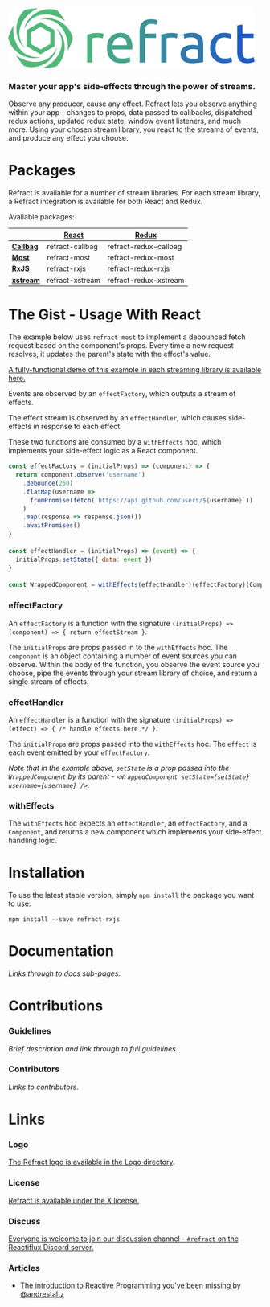 ![Refract](logo/refract-logo-colour.png)

### Master your app's side-effects through the power of streams.

Observe any producer, cause any effect. Refract lets you observe anything within your app - changes to props, data passed to callbacks, dispatched redux actions, updated redux state, window event listeners, and much more. Using your chosen stream library, you react to the streams of events, and produce any effect you choose.

# Packages

Refract is available for a number of stream libraries. For each stream library, a Refract integration is available for both React and Redux.

Available packages:

| | [React](https://github.com/facebook/react) | [Redux](https://github.com/reduxjs/redux) |
| --- | --- | --- |
| **[Callbag](https://github.com/callbag/callbag)** | refract-callbag | refract-redux-callbag |
| **[Most](https://github.com/cujojs/most)** | refract-most | refract-redux-most |
| **[RxJS](https://github.com/reactivex/rxjs)** | refract-rxjs | refract-redux-rxjs |
| **[xstream](https://github.com/staltz/xstream)** | refract-xstream | refract-redux-xstream |

# The Gist - Usage With React

The example below uses `refract-most` to implement a debounced fetch request based on the component's props. Every time a new request resolves, it updates the parent's state with the effect's value.

[A fully-functional demo of this example in each streaming library is available here.]()

Events are observed by an `effectFactory`, which outputs a stream of effects.

The effect stream is observed by an `effectHandler`, which causes side-effects in response to each effect.

These two functions are consumed by a `withEffects` hoc, which implements your side-effect logic as a React component.

```js
const effectFactory = (initialProps) => (component) => {
  return component.observe('username')
    .debounce(250)
    .flatMap(username =>
      fromPromise(fetch(`https://api.github.com/users/${username}`))
    )
    .map(response => response.json())
    .awaitPromises()
}

const effectHandler = (initialProps) => (event) => {
  initialProps.setState({ data: event })
}

const WrappedComponent = withEffects(effectHandler)(effectFactory)(Component)
```

### effectFactory

An `effectFactory` is a function with the signature `(initialProps) => (component) => { return effectStream }`.

The `initialProps` are props passed in to the `withEffects` hoc. The `component` is an object containing a number of event sources you can observe. Within the body of the function, you observe the event source you choose, pipe the events through your stream library of choice, and return a single stream of effects.

### effectHandler

An `effectHandler` is a function with the signature `(initialProps) => (effect) => { /* handle effects here */ }`.

The `initialProps` are props passed into the `withEffects` hoc. The `effect` is each event emitted by your `effectFactory`.

*Note that in the example above, `setState` is a prop passed into the `WrappedComponent` by its parent - `<WrappedComponent setState={setState} username={username} />`.*

### withEffects

The `withEffects` hoc expects an `effectHandler`, an `effectFactory`, and a `Component`, and returns a new component which implements your side-effect handling logic.

# Installation

To use the latest stable version, simply `npm install` the package you want to use:

```
npm install --save refract-rxjs
```

# Documentation

*Links through to docs sub-pages.*

# Contributions

### Guidelines

*Brief description and link through to full guidelines.*

### Contributors

*Links to contributors.*

# Links

### Logo

[The Refract logo is available in the Logo directory](/logo/).

### License

[Refract is available under the X license.]()

### Discuss

[Everyone is welcome to join our discussion channel - `#refract` on the Reactiflux Discord server.]()

### Articles

- [The introduction to Reactive Programming you've been missing
](https://gist.github.com/staltz/868e7e9bc2a7b8c1f754) by [@andrestaltz](https://twitter.com/andrestaltz)
